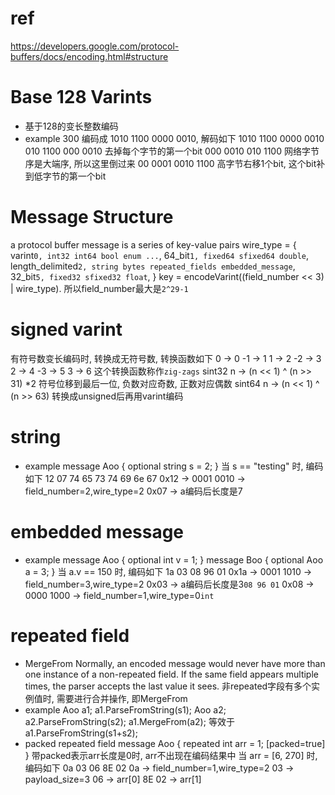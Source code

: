 # ref
https://developers.google.com/protocol-buffers/docs/encoding.html#structure


# Base 128 Varints
- 基于128的变长整数编码
- example
300 编码成 1010 1100 0000 0010, 解码如下
    1010 1100 0000 0010
     010 1100  000 0010    去掉每个字节的第一个bit
     000 0010  010 1100    网络字节序是大端序, 所以这里倒过来
      00 0001 0010 1100    高字节右移1个bit, 这个bit补到低字节的第一个bit


# Message Structure
a protocol buffer message is a series of key-value pairs
wire_type = {
  varint`0, int32 int64 bool enum ...`,
  64_bit`1, fixed64 sfixed64 double`,
  length_delimited`2, string bytes repeated_fields embedded_message`,
  32_bit`5, fixed32 sfixed32 float`,
}
key = encodeVarint((field_number << 3) | wire_type). 所以field_number最大是`2^29-1`


# signed varint
有符号数变长编码时, 转换成无符号数, 转换函数如下
               0 -> 0
  -1 -> 1      1 -> 2
  -2 -> 3      2 -> 4
  -3 -> 5      3 -> 6
这个转换函数称作`zig-zags`
sint32 n -> (n << 1) ^ (n >> 31)
               *2      符号位移到最后一位, 负数对应奇数, 正数对应偶数
sint64 n -> (n << 1) ^ (n >> 63)
转换成unsigned后再用varint编码


# string
- example
message Aoo {
  optional string s = 2;
}
当 s == "testing" 时, 编码如下
  12 07 74 65 73 74 69 6e 67
0x12 -> 0001 0010 -> field_number=2,wire_type=2
0x07 -> a编码后长度是7


# embedded message
- example
message Aoo {
  optional int v = 1;
}
message Boo {
  optional Aoo a = 3;
}
当 a.v == 150 时, 编码如下
  1a 03 08 96 01
0x1a -> 0001 1010 -> field_number=3,wire_type=2
0x03 -> a编码后长度是3`08 96 01`
0x08 -> 0000 1000 -> field_number=1,wire_type=0`int`


# repeated field
- MergeFrom
Normally, an encoded message would never have more than one instance of a non-repeated field.
If the same field appears multiple times, the parser accepts the last value it sees.
非repeated字段有多个实例值时, 需要进行合并操作, 即MergeFrom
- example
  Aoo a1;  a1.ParseFromString(s1);
  Aoo a2;  a2.ParseFromString(s2);
  a1.MergeFrom(a2);
  等效于
  a1.ParseFromString(s1+s2);
- packed repeated field
message Aoo {
  repeated int arr = 1; [packed=true]
}
带packed表示arr长度是0时, arr不出现在编码结果中
当 arr = [6, 270] 时, 编码如下
  0a 03 06 8E 02
0a -> field_number=1,wire_type=2
03 -> payload_size=3
06 -> arr[0]
8E 02 -> arr[1]
